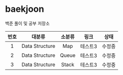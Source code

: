 # baekjoon

백준 풀이 및 공부 저장소


|번호|대분류|소분류|링크|상태|
|:---:|:---:|:---:|:---:|:---:|
|1|Data Structure|Map|테스트3|수정중|
|2|Data Structure|Queue|테스트3|수정중|
|3|Data Structure|Stack|테스트3|수정중|
